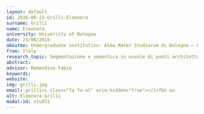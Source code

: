 ```yaml
---
layout: default 
id: 2016-08-23-Grilli-Eleonora
surname: Grilli
name: Eleonora
university: University of Bologna
date: 23/08/2016
aboutme: Undergraduate institution: Alma Mater Studiorum di Bologna – Facoltà di Ingegneria dei Sistemi Edilizi e Urbani – Ravenna Research fields: Automatic segmentation of Point Cloud to facilitate the BIM approach. Working in 3DOM research unit, FBK Trento, Italy.
from: Italy
research_topic: Segmentazione e semantica in nuvole di punti architettoniche
abstract: 
advisor: Remondino Fabio
keywords: 
website: 
img: grilli.jpg
email: grilli<i class="fa fa-at" aria-hidden="true"></i>fbk.eu
alt: Eleonora Grilli
modal-id: stud51
---
```


